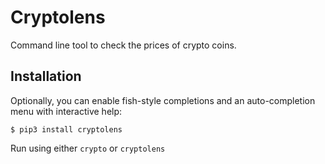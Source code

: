 # Cryptolens
Command line tool to check the prices of crypto coins.

## Installation

Optionally, you can enable fish-style completions and an auto-completion menu with interactive help:

    $ pip3 install cryptolens

Run using either `crypto` or `cryptolens`

